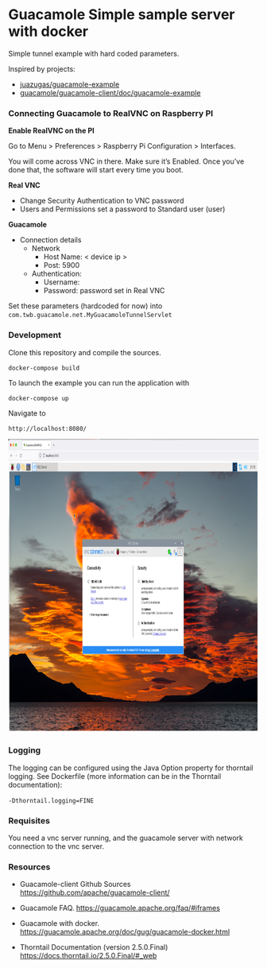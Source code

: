 # Guacamole Simple sample server with docker

Simple tunnel example with hard coded parameters.

Inspired by projects:
- [juazugas/guacamole-example](https://github.com/juazugas/guacamole-example)
- [guacamole/guacamole-client/doc/guacamole-example](https://github.com/apache/guacamole-client/tree/master/doc/guacamole-example)


### Connecting Guacamole to RealVNC on Raspberry PI

**Enable RealVNC on the PI**

Go to Menu > Preferences > Raspberry Pi Configuration > Interfaces.

You will come across VNC in there. Make sure it’s Enabled. Once you’ve done that, the software will start every time you boot.

**Real VNC**
- Change Security Authentication to VNC password
- Users and Permissions set a password to Standard user (user)

**Guacamole**
- Connection details
  - Network
    - Host Name: < device ip >
    - Post: 5900
  - Authentication:
    - Username: <blank>
    - Password: password set in Real VNC

Set these parameters (hardcoded for now) into `com.twb.guacamole.net.MyGuacamoleTunnelServlet`

### Development

Clone this repository and compile the sources.

```
docker-compose build
```


To launch the example you can run the application with

```
docker-compose up
```

Navigate to

```
http://localhost:8080/
```

<img alt="img.png" height="591" src="vnc-screenshot.png" width="968"/>

### Logging

The logging can be configured using the Java Option property for thorntail logging. See Dockerfile (more information can be in the Thorntail documentation):

`-Dthorntail.logging=FINE`

### Requisites

You need a vnc server running, and the guacamole server with network connection to the vnc server.

### Resources

- Guacamole-client Github Sources
  https://github.com/apache/guacamole-client/

- Guacamole FAQ.
  https://guacamole.apache.org/faq/#iframes

- Guacamole with docker.
  https://guacamole.apache.org/doc/gug/guacamole-docker.html

- Thorntail Documentation (version 2.5.0.Final)
  https://docs.thorntail.io/2.5.0.Final/#_web
